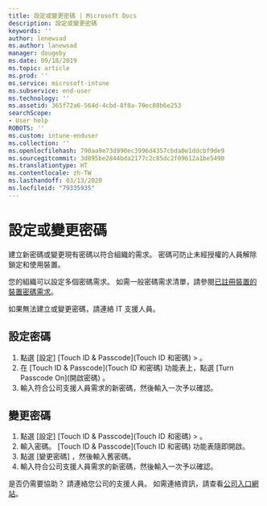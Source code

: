 ```yaml
---
title: 設定或變更密碼 | Microsoft Docs
description: 設定或變更密碼
keywords: ''
author: lenewsad
ms.author: lanewsad
manager: dougeby
ms.date: 09/18/2019
ms.topic: article
ms.prod: ''
ms.service: microsoft-intune
ms.subservice: end-user
ms.technology: ''
ms.assetid: 365f72a6-564d-4cbd-8f0a-70ec80b6e253
searchScope:
- User help
ROBOTS: ''
ms.custom: intune-enduser
ms.collection: ''
ms.openlocfilehash: 790aa9e73d990ec3996d4357cbda0e1ddcbf9de9
ms.sourcegitcommit: 3d895be2844bda2177c2c85dc2f09612a1be5490
ms.translationtype: HT
ms.contentlocale: zh-TW
ms.lasthandoff: 03/13/2020
ms.locfileid: "79335935"
---
```

# <a name="set-or-change-your-passcode"></a>設定或變更密碼

建立新密碼或變更現有密碼以符合組織的需求。 密碼可防止未經授權的人員解除鎖定和使用裝置。 

您的組織可以設定多個密碼需求。 如需一般密碼需求清單，請參閱[已註冊裝置的裝置密碼需求](password-does-not-meet-it-administrator-requirements.md)。  

如果無法建立或變更密碼，請連絡 IT 支援人員。  


## <a name="set-your-passcode"></a>設定密碼

1. 點選 [設定]  [Touch ID & Passcode]\(Touch ID 和密碼) >   。
2. 在 [Touch ID & Passcode]\(Touch ID 和密碼)  功能表上，點選 [Turn Passcode On]\(開啟密碼)  。
3. 輸入符合公司支援人員需求的新密碼，然後輸入一次予以確認。

## <a name="change-your-passcode"></a>變更密碼

1. 點選 [設定]  [Touch ID & Passcode]\(Touch ID 和密碼) >   。
2. 輸入密碼。 [Touch ID & Passcode]\(Touch ID 和密碼)  功能表隨即開啟。
2. 點選 [變更密碼]  ，然後輸入舊密碼。
3. 輸入符合公司支援人員需求的新密碼，然後輸入一次予以確認。

是否仍需要協助？ 請連絡您公司的支援人員。 如需連絡資訊，請查看[公司入口網站](https://go.microsoft.com/fwlink/?linkid=2010980)。
